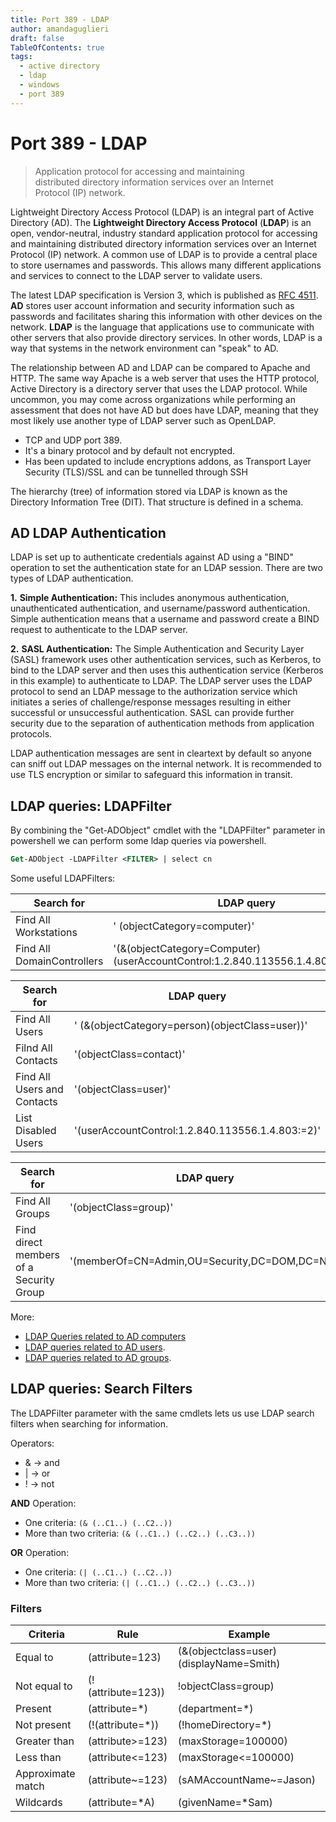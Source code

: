 ```yaml
---
title: Port 389 - LDAP 
author: amandaguglieri
draft: false
TableOfContents: true
tags:
  - active directory
  - ldap
  - windows
  - port 389
---
```


# Port 389 - LDAP

>Application protocol for accessing and maintaining distributed directory information services over an Internet Protocol (IP) network. 

Lightweight Directory Access Protocol (LDAP) is an integral part of Active Directory (AD). The **Lightweight Directory Access Protocol** (**LDAP**) is an open, vendor-neutral, industry standard application protocol for accessing and maintaining distributed directory information services over an Internet Protocol (IP) network.  A common use of LDAP is to provide a central place to store usernames and passwords. This allows many different applications and services to connect to the LDAP server to validate users.

The latest LDAP specification is Version 3, which is published as [RFC 4511](https://tools.ietf.org/html/rfc4511). **AD** stores user account information and security information such as passwords and facilitates sharing this information with other devices on the network. **LDAP** is the language that applications use to communicate with other servers that also provide directory services. In other words, LDAP is a way that systems in the network environment can "speak" to AD.

The relationship between AD and LDAP can be compared to Apache and HTTP. The same way Apache is a web server that uses the HTTP protocol, Active Directory is a directory server that uses the LDAP protocol. While uncommon, you may come across organizations while performing an assessment that does not have AD but does have LDAP, meaning that they most likely use another type of LDAP server such as OpenLDAP.

- TCP and UDP port 389.
- It's a binary protocol and by default not encrypted.
- Has been updated to include encryptions addons, as Transport Layer Security (TLS)/SSL and can be tunnelled through SSH

The hierarchy (tree) of information stored via LDAP is known as the Directory Information Tree (DIT). That structure is defined in a schema.


## AD LDAP Authentication

LDAP is set up to authenticate credentials against AD using a "BIND" operation to set the authentication state for an LDAP session. There are two types of LDAP authentication.

**1.**  **Simple Authentication:** This includes anonymous authentication, unauthenticated authentication, and username/password authentication. Simple authentication means that a username and password create a BIND request to authenticate to the LDAP server.
    
**2.**  **SASL Authentication:** The Simple Authentication and Security Layer (SASL) framework uses other authentication services, such as Kerberos, to bind to the LDAP server and then uses this authentication service (Kerberos in this example) to authenticate to LDAP. The LDAP server uses the LDAP protocol to send an LDAP message to the authorization service which initiates a series of challenge/response messages resulting in either successful or unsuccessful authentication. SASL can provide further security due to the separation of authentication methods from application protocols. 

LDAP authentication messages are sent in cleartext by default so anyone can sniff out LDAP messages on the internal network. It is recommended to use TLS encryption or similar to safeguard this information in transit.


## LDAP queries: LDAPFilter

By combining the  "Get-ADObject" cmdlet  with the "LDAPFilter" parameter in powershell we can perform some ldap queries via powershell. 

```ps
Get-ADObject -LDAPFilter <FILTER> | select cn
```

Some useful  LDAPFilters:

| Search for | LDAP query | 
| ------------ | ---------- |
| Find All Workstations |  ' (objectCategory=computer)' |
| Find All DomainControllers | '(&(objectCategory=Computer)(userAccountControl:1.2.840.113556.1.4.803:=8192))' |

| Search for | LDAP query | 
| ------------ | ---------- |
| Find All Users | ' (&(objectCategory=person)(objectClass=user))' |
| Filnd All Contacts | '(objectClass=contact)' |
| Find All Users and Contacts | '(objectClass=user)' |
| List Disabled Users |  '(userAccountControl:1.2.840.113556.1.4.803:=2)' | 


| Search for | LDAP query | 
| ------------ | ---------- |
| Find All Groups | '(objectClass=group)' |
| Find direct members of a Security Group | '(memberOf=CN=Admin,OU=Security,DC=DOM,DC=NT)' |



More:

- [LDAP Queries related to AD computers](https://ldapwiki.com/wiki/Wiki.jsp?page=Active%20Directory%20Computer%20Related%20LDAP%20Query)
- [LDAP queries related to AD users](https://ldapwiki.com/wiki/Wiki.jsp?page=Active%20Directory%20User%20Related%20Searches).
- [LDAP queries related to AD groups](https://ldapwiki.com/wiki/Wiki.jsp?page=Active%20Directory%20Group%20Related%20Searches).


## LDAP queries: Search Filters

The LDAPFilter parameter with the same cmdlets lets us use LDAP search filters when searching for information. 

Operators: 

- & -> and
- | -> or
- ! -> not


**AND** Operation:

-   One criteria: `(& (..C1..) (..C2..))`
-   More than two criteria: `(& (..C1..) (..C2..) (..C3..))`

**OR** Operation:

-   One criteria: `(| (..C1..) (..C2..))`
-   More than two criteria: `(| (..C1..) (..C2..) (..C3..))`


### Filters

| **Criteria** | **Rule** | **Example** |
| ------- | ---- | --------- |
| Equal to | (attribute=123) | (&(objectclass=user)(displayName=Smith) |
| Not equal to | (!(attribute=123)) | !objectClass=group) |
| Present | (attribute=*) |  (department=*) |
| Not present | (!(attribute=*)) | (!homeDirectory=*) |
| Greater than | (attribute>=123) | (maxStorage=100000) |
| Less than | (attribute<=123) | (maxStorage<=100000) |
| Approximate match | (attribute~=123) | (sAMAccountName~=Jason) | 
| Wildcards | (attribute=*A) | (givenName=*Sam) |

